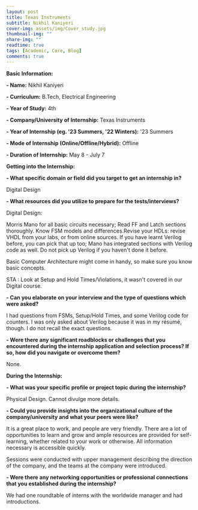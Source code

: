 ```yaml
---
layout: post
title: Texas Instruments
subtitle: Nikhil Kaniyeri
cover-img: assets/img/Cover_study.jpg
thumbnail-img: ""
share-img: ""
readtime: true
tags: [Academic, Core, Blog]
comments: true
---
```


**Basic Information:**

**- Name:** Nikhil Kaniyeri

**- Curriculum:** B.Tech, Electrical Engineering

**- Year of Study:** 4th

**- Company/University of Internship:** Texas Instruments

**- Year of Internship (eg. \'23 Summers, \'22 Winters):** '23 Summers

**- Mode of Internship (Online/Offline/Hybrid):** Offline

**- Duration of Internship:** May 8 - July 7

**Getting into the Internship:**

**- What specific domain or field did you target to get an internship in?**

Digital Design

**- What resources did you utilize to prepare for the tests/interviews?**

Digital Design:

Morris Mano for all basic circuits necessary; Read FF and Latch sections
thoroughly. Know FSM models and differences.Revise your HDLs: revise
VHDL from your labs, or from online sources. If you have learnt Verilog
before, you can pick that up too; Mano has integrated sections with
Verilog code as well. Do not pick up Verilog if you haven't done it
before.

Basic Computer Architecture might come in handy, so make sure you know
basic concepts.

STA : Look at Setup and Hold Times/Violations, it wasn't covered in our
Digital course.

**- Can you elaborate on your interview and the type of questions which were asked?**

I had questions from FSMs, Setup/Hold Times, and some Verilog code for
counters. I was only asked about Verilog because it was in my résumé,
though. I do not recall the exact questions.

**- Were there any significant roadblocks or challenges that you encountered during the internship application and selection process? If so, how did you navigate or overcome them?**

None.

**During the Internship:**

**- What was your specific profile or project topic during the internship?**

Physical Design. Cannot divulge more details.

**- Could you provide insights into the organizational culture of the company/university and what your peers were like?**

It is a great place to work, and people are very friendly. There are a
lot of opportunities to learn and grow and ample resources are provided
for self-learning, whether related to your work or otherwise. All
information necessary is accessible quickly.

Sessions were conducted with upper management describing the direction
of the company, and the teams at the company were introduced.

**- Were there any networking opportunities or professional connections that you established during the internship?**

We had one roundtable of interns with the worldwide manager and had
introductions.
